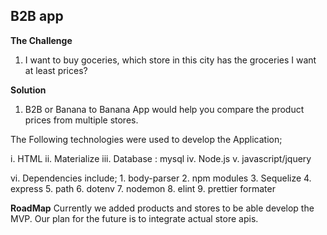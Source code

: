 ## B2B app
**The Challenge**

1. I want to buy goceries, which store in this city has the groceries I want at least prices?

**Solution**

1. B2B  or Banana to Banana App would help you compare the product prices from multiple stores.

The Following technologies were used to develop the Application;

i. HTML
ii. Materialize
iii. Database : mysql
iv. Node.js
v. javascript/jquery

vi. Dependencies include;
    1. body-parser
    2. npm modules
    3. Sequelize
    4. express
    5. path
    6. dotenv
    7. nodemon
    8. elint
    9. prettier formater

**RoadMap**
Currently we added products and stores to be able develop the MVP. Our plan for the future is to integrate actual store apis.